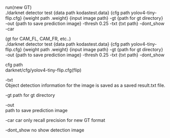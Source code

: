 run(new  GT)  
./darknet detector test {data path kodastest.data} {cfg path yolov4-tiny-flip.cfg} {weight path .weight} {input image path} -gt {path for gt directory} -out {path to save prediction image} -thresh 0.25 -txt {txt path} -dont_show -car

(gt for CAM_FL, CAM_FR, etc..)  
./darknet detector test {data path kodastest.data} {cfg path yolov4-tiny-flip.cfg} {weight path .weight} {input image path} -gt {path for gt directory} -out {path to save prediction image} -thresh 0.25 -txt {txt path} -dont_show

cfg path  
darknet/cfg/yolov4-tiny-flip.cfg(flip)

-txt  
Object detection information for the image is saved as a saved result.txt file.

-gt
path for gt directory

-out  
path to save prediction image

-car
car only recall precision for new GT format

-dont_show
no show detection image